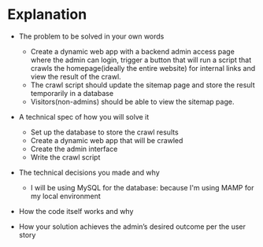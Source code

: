 # Explanation

- The problem to be solved in your own words

  - Create a dynamic web app with a backend admin access page
    where the admin can login, trigger a button that will
    run a script that crawls the homepage(ideally the entire website)
    for internal links and view the result of the crawl.
  - The crawl script should update the sitemap page
    and store the result temporarily in a database
  - Visitors(non-admins) should be able to view the sitemap page.

- A technical spec of how you will solve it

  - Set up the database to store the crawl results
  - Create a dynamic web app that will be crawled
  - Create the admin interface
  - Write the crawl script

- The technical decisions you made and why

  - I will be using MySQL for the database: because I'm using MAMP for my local environment

- How the code itself works and why
- How your solution achieves the admin’s desired outcome per the user story
